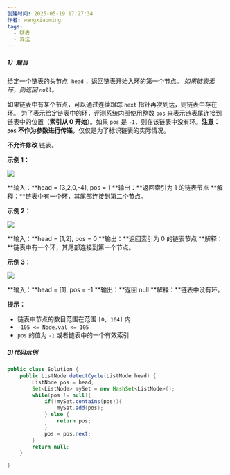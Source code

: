 ```yaml
---
创建时间: 2025-05-19 17:27:34
作者: wangxiaoming
tags:
  - 链表
  - 算法
---
```

##### 1）题目

给定一个链表的头节点  `head` ，返回链表开始入环的第一个节点。 _如果链表无环，则返回 `null`。_

如果链表中有某个节点，可以通过连续跟踪 `next` 指针再次到达，则链表中存在环。 为了表示给定链表中的环，评测系统内部使用整数 `pos` 来表示链表尾连接到链表中的位置（**索引从 0 开始**）。如果 `pos` 是 `-1`，则在该链表中没有环。**注意：`pos` 不作为参数进行传递**，仅仅是为了标识链表的实际情况。

**不允许修改** 链表。

**示例 1：**

![](https://assets.leetcode.com/uploads/2018/12/07/circularlinkedlist.png)

**输入：**head = [3,2,0,-4], pos = 1
**输出：**返回索引为 1 的链表节点
**解释：**链表中有一个环，其尾部连接到第二个节点。

**示例 2：**

![](https://assets.leetcode-cn.com/aliyun-lc-upload/uploads/2018/12/07/circularlinkedlist_test2.png)

**输入：**head = [1,2], pos = 0
**输出：**返回索引为 0 的链表节点
**解释：**链表中有一个环，其尾部连接到第一个节点。

**示例 3：**

![](https://assets.leetcode-cn.com/aliyun-lc-upload/uploads/2018/12/07/circularlinkedlist_test3.png)

**输入：**head = [1], pos = -1
**输出：**返回 null
**解释：**链表中没有环。

**提示：**

- 链表中节点的数目范围在范围 `[0, 104]` 内
- `-105 <= Node.val <= 105`
- `pos` 的值为 `-1` 或者链表中的一个有效索引
##### 3)代码示例
```java
public class Solution {
    public ListNode detectCycle(ListNode head) {
        ListNode pos = head;
        Set<ListNode> mySet = new HashSet<ListNode>();
        while(pos != null){
            if(!mySet.contains(pos)){
                mySet.add(pos);
            } else {
                return pos;
            }
            pos = pos.next;
        }
        return null;
    }

}
```